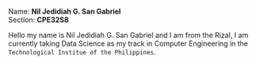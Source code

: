 Name: **Nil Jedidiah G. San Gabriel**<br>
Section: **CPE32S8**

Hello my name is Nil Jedidiah G. San Gabriel and I am from the Rizal, I am currently taking Data Science as my track in Computer Engineering in the `Technological Institue of the Philippines`. 
